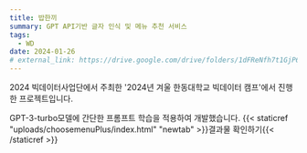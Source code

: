 ```yaml
---
title: 밥한끼
summary: GPT API기반 글자 인식 및 메뉴 추천 서비스
tags:
  - WD
date: 2024-01-26
# external_link: https://drive.google.com/drive/folders/1dFReNfh7t1GjP6GZzBDtSO07G9aLVPiX?usp=drive_link
---
```


2024 빅데이터사업단에서 주최한 '2024년 겨울 한동대학교 빅데이터 캠프'에서 진행한 프로젝트입니다.

GPT-3-turbo모델에 간단한 프롬프트 학습을 적용하여 개발했습니다.
{{< staticref "uploads/choosemenuPlus/index.html" "newtab" >}}결과물 확인하기{{< /staticref >}}
